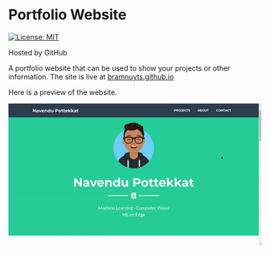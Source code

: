 # Portfolio Website

[![License: MIT](https://img.shields.io/badge/License-MIT-yellow.svg)](https://opensource.org/licenses/MIT)

Hosted by GitHub

A portfolio website that can be used to show your projects or other information. The site is live at [bramnuyts.github.io](https://bramnuyts.github.io/Portfolio/)

Here is a preview of the website.

![Preview](preview.gif)